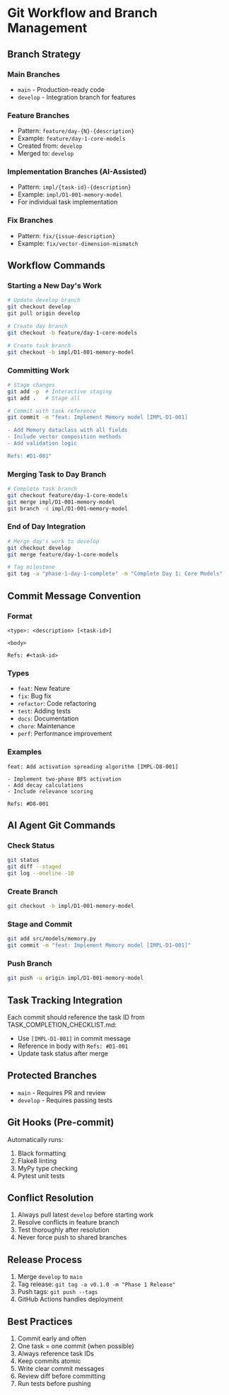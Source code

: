 # Git Workflow and Branch Management

## Branch Strategy

### Main Branches
- `main` - Production-ready code
- `develop` - Integration branch for features

### Feature Branches
- Pattern: `feature/day-{N}-{description}`
- Example: `feature/day-1-core-models`
- Created from: `develop`
- Merged to: `develop`

### Implementation Branches (AI-Assisted)
- Pattern: `impl/{task-id}-{description}`
- Example: `impl/D1-001-memory-model`
- For individual task implementation

### Fix Branches
- Pattern: `fix/{issue-description}`
- Example: `fix/vector-dimension-mismatch`

## Workflow Commands

### Starting a New Day's Work
```bash
# Update develop branch
git checkout develop
git pull origin develop

# Create day branch
git checkout -b feature/day-1-core-models

# Create task branch
git checkout -b impl/D1-001-memory-model
```

### Committing Work
```bash
# Stage changes
git add -p  # Interactive staging
git add .   # Stage all

# Commit with task reference
git commit -m "feat: Implement Memory model [IMPL-D1-001]

- Add Memory dataclass with all fields
- Include vector composition methods
- Add validation logic

Refs: #D1-001"
```

### Merging Task to Day Branch
```bash
# Complete task branch
git checkout feature/day-1-core-models
git merge impl/D1-001-memory-model
git branch -d impl/D1-001-memory-model
```

### End of Day Integration
```bash
# Merge day's work to develop
git checkout develop
git merge feature/day-1-core-models

# Tag milestone
git tag -a "phase-1-day-1-complete" -m "Complete Day 1: Core Models"
```

## Commit Message Convention

### Format
```
<type>: <description> [<task-id>]

<body>

Refs: #<task-id>
```

### Types
- `feat`: New feature
- `fix`: Bug fix
- `refactor`: Code refactoring
- `test`: Adding tests
- `docs`: Documentation
- `chore`: Maintenance
- `perf`: Performance improvement

### Examples
```
feat: Add activation spreading algorithm [IMPL-D8-001]

- Implement two-phase BFS activation
- Add decay calculations
- Include relevance scoring

Refs: #D8-001
```

## AI Agent Git Commands

### Check Status
```bash
git status
git diff --staged
git log --oneline -10
```

### Create Branch
```bash
git checkout -b impl/D1-001-memory-model
```

### Stage and Commit
```bash
git add src/models/memory.py
git commit -m "feat: Implement Memory model [IMPL-D1-001]"
```

### Push Branch
```bash
git push -u origin impl/D1-001-memory-model
```

## Task Tracking Integration

Each commit should reference the task ID from TASK_COMPLETION_CHECKLIST.md:
- Use `[IMPL-D1-001]` in commit message
- Reference in body with `Refs: #D1-001`
- Update task status after merge

## Protected Branches

- `main` - Requires PR and review
- `develop` - Requires passing tests

## Git Hooks (Pre-commit)

Automatically runs:
1. Black formatting
2. Flake8 linting
3. MyPy type checking
4. Pytest unit tests

## Conflict Resolution

1. Always pull latest `develop` before starting work
2. Resolve conflicts in feature branch
3. Test thoroughly after resolution
4. Never force push to shared branches

## Release Process

1. Merge `develop` to `main`
2. Tag release: `git tag -a v0.1.0 -m "Phase 1 Release"`
3. Push tags: `git push --tags`
4. GitHub Actions handles deployment

## Best Practices

1. Commit early and often
2. One task = one commit (when possible)
3. Always reference task IDs
4. Keep commits atomic
5. Write clear commit messages
6. Review diff before committing
7. Run tests before pushing